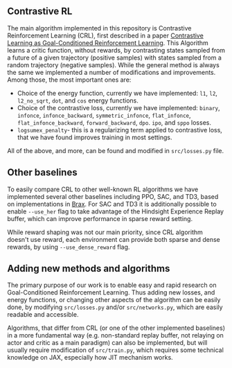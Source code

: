 ## Contrastive RL
The main algorithm implemented in this repository is Contrastive Reinforcement Learning (CRL), first described in a paper [Contrastive Learning as Goal-Conditioned
Reinforcement Learning](https://arxiv.org/pdf/2206.07568). This Algorithm learns a critic function, without rewards, by contrasting states sampled from a future of a given trajectory (positive samples) with states sampled from a random trajectory (negative samples). 
While the general method is always the same we implemented a number of modifications and improvements. Among those, the most important ones are:

- Choice of the energy function, currently we have implemented: `l1`, `l2`, `l2_no_sqrt`, `dot`, and `cos` energy functions.
- Choice of the contrastive loss, currently we have implemented: `binary`, `infonce`, `infonce_backward`, `symmetric_infonce`, `flat_infonce`, `flat_infonce_backward`, `forward_backward`, `dpo`. `ipo`, and `sppo` losses.
- `logsumex_penalty`- this is a regularizing term applied to contrastive loss, that we have found improves training in most settings.

All of the above, and more, can be found and modified  in `src/losses.py` file.
## Other baselines
To easily compare CRL to other well-known RL algorithms we have implemented several other baselines including PPO, SAC, and TD3, based on implementations in [Brax](https://github.com/google/brax). For SAC and TD3 it is additionally possible to enable `--use_her` flag to take advantage of the Hindsight Experience Replay buffer, which can improve performance in sparse reward setting. 

While reward shaping was not our main priority, since CRL algorithm doesn't use reward, each environment can provide both sparse and dense rewards, by using `--use_dense_reward` flag.

## Adding new methods and algorithms
The primary purpose of our work is to enable easy and rapid research on Goal-Conditioned Reinforcement Learning. Thus adding new losses, and energy functions, or changing other aspects of the algorithm can be easily done, by modifying `src/losses.py` and/or `src/networks.py`, which are easily readable and accessible.

Algorithms, that differ from CRL (or one of the other implemented baselines) in a more fundamental way (e.g. non-standard replay buffer, not relaying on actor and critic as a main paradigm) can also be implemented, but will usually require modification of `src/train.py`, which requires some technical knowledge on JAX, especially how JIT mechanism works.
